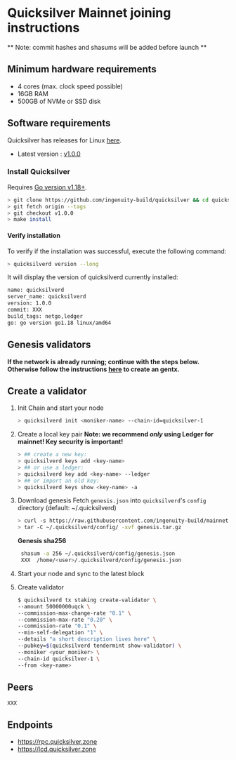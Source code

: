 # Quicksilver Mainnet joining instructions

** Note: commit hashes and shasums will be added before launch **

## Minimum hardware requirements

- 4 cores (max. clock speed possible)
- 16GB RAM
- 500GB of NVMe or SSD disk

## Software requirements

Quicksilver has releases for Linux [here](https://github.com/ingenuity-build/quicksilver/releases/tag/v1.0.0).

- Latest version : [v1.0.0](https://github.com/ingenuity-build/quicksilver/releases/tag/v1.0.0)

### Install Quicksilver

Requires [Go version v1.18+](https://golang.org/doc/install).

  ```sh
  > git clone https://github.com/ingenuity-build/quicksilver && cd quicksilver
  > git fetch origin --tags
  > git checkout v1.0.0
  > make install
  ```

#### Verify installation

To verify if the installation was successful, execute the following command:

  ```sh
  > quicksilverd version --long
  ```

It will display the version of quicksilverd currently installed:

  ```sh
  name: quicksilverd
  server_name: quicksilverd
  version: 1.0.0
  commit: XXX
  build_tags: netgo,ledger
  go: go version go1.18 linux/amd64
  ```
## Genesis validators

**If the network is already running; continue with the steps below. Otherwise follow the instructions [here](GENTX.md) to create an gentx.**

## Create a validator

1. Init Chain and start your node

   ```sh
   > quicksilverd init <moniker-name> --chain-id=quicksilver-1
   ```

2. Create a local key pair
  **Note: we recommend _only_ using Ledger for mainnet! Key security is important!**

   ```sh
   > ## create a new key:
   > quicksilverd keys add <key-name>
   > ## or use a ledger:
   > quicksilverd key add <key-name> --ledger     
   > ## or import an old key:
   > quicksilverd keys show <key-name> -a
   ```

3. Download genesis
   Fetch `genesis.json` into `quicksilverd`'s `config` directory (default: ~/.quicksilverd)

   ```sh
   > curl -s https://raw.githubusercontent.com/ingenuity-build/mainnet/main/genesis/genesis.tar.gz > genesis.tar.gz
   > tar -C ~/.quicksilverd/config/ -xvf genesis.tar.gz
   ```

   **Genesis sha256**

   ```sh
    shasum -a 256 ~/.quicksilverd/config/genesis.json
    XXX  /home/<user>/.quicksilverd/config/genesis.json
   ```
4. Start your node and sync to the latest block

5. Create validator

   ```sh
   $ quicksilverd tx staking create-validator \
   --amount 50000000uqck \
   --commission-max-change-rate "0.1" \
   --commission-max-rate "0.20" \
   --commission-rate "0.1" \
   --min-self-delegation "1" \
   --details "a short description lives here" \
   --pubkey=$(quicksilverd tendermint show-validator) \
   --moniker <your_moniker> \
   --chain-id quicksilver-1 \
   --from <key-name>
   ```
## Peers

```
XXX
```

## Endpoints

- https://rpc.quicksilver.zone
- https://lcd.quicksilver.zone
